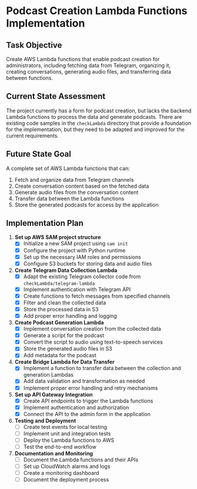 # Podcast Creation Lambda Functions Implementation

## Task Objective
Create AWS Lambda functions that enable podcast creation for administrators, including fetching data from Telegram, organizing it, creating conversations, generating audio files, and transferring data between functions.

## Current State Assessment
The project currently has a form for podcast creation, but lacks the backend Lambda functions to process the data and generate podcasts. There are existing code samples in the `checkLambda` directory that provide a foundation for the implementation, but they need to be adapted and improved for the current requirements.

## Future State Goal
A complete set of AWS Lambda functions that can:
1. Fetch and organize data from Telegram channels
2. Create conversation content based on the fetched data
3. Generate audio files from the conversation content
4. Transfer data between the Lambda functions
5. Store the generated podcasts for access by the application

## Implementation Plan

1. **Set up AWS SAM project structure**
   - [x] Initialize a new SAM project using `sam init`
   - [x] Configure the project with Python runtime
   - [x] Set up the necessary IAM roles and permissions
   - [x] Configure S3 buckets for storing data and audio files

2. **Create Telegram Data Collection Lambda**
   - [x] Adapt the existing Telegram collector code from `checkLambda/telegram-lambda`
   - [x] Implement authentication with Telegram API
   - [x] Create functions to fetch messages from specified channels
   - [x] Filter and clean the collected data
   - [x] Store the processed data in S3
   - [x] Add proper error handling and logging

3. **Create Podcast Generation Lambda**
   - [x] Implement conversation creation from the collected data
   - [x] Generate a script for the podcast
   - [x] Convert the script to audio using text-to-speech services
   - [x] Store the generated audio files in S3
   - [x] Add metadata for the podcast

4. **Create Bridge Lambda for Data Transfer**
   - [x] Implement a function to transfer data between the collection and generation Lambdas
   - [x] Add data validation and transformation as needed
   - [x] Implement proper error handling and retry mechanisms

5. **Set up API Gateway Integration**
   - [x] Create API endpoints to trigger the Lambda functions
   - [x] Implement authentication and authorization
   - [x] Connect the API to the admin form in the application

6. **Testing and Deployment**
   - [ ] Create test events for local testing
   - [ ] Implement unit and integration tests
   - [ ] Deploy the Lambda functions to AWS
   - [ ] Test the end-to-end workflow

7. **Documentation and Monitoring**
   - [ ] Document the Lambda functions and their APIs
   - [ ] Set up CloudWatch alarms and logs
   - [ ] Create a monitoring dashboard
   - [ ] Document the deployment process 